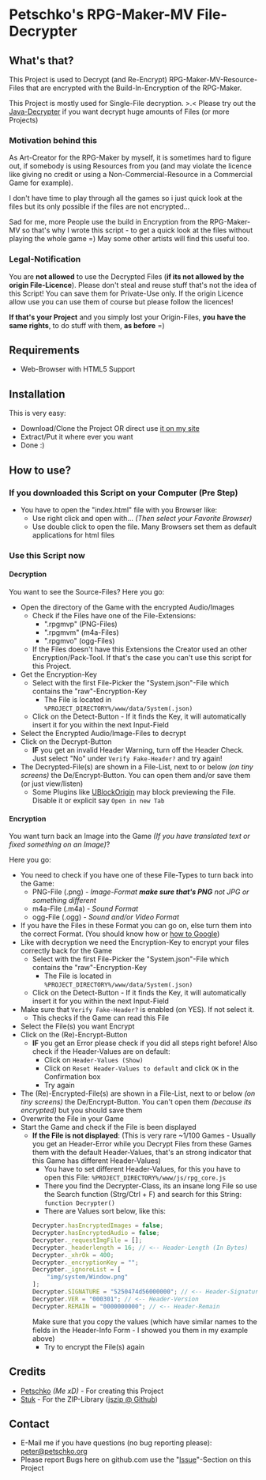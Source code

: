 # Petschko's RPG-Maker-MV File-Decrypter

## What's that?

This Project is used to Decrypt (and Re-Encrypt) RPG-Maker-MV-Resource-Files that are encrypted with the Build-In-Encryption of the RPG-Maker.

This Project is mostly used for Single-File decryption. >.< Please try out the [Java-Decrypter](https://github.com/Petschko/Java-RPG-Maker-MV-Decrypter) if you want decrypt huge amounts of Files (or more Projects)

### Motivation behind this
As Art-Creator for the RPG-Maker by myself, it is sometimes hard to figure out, if somebody is using Resources from you (and may violate the licence like giving no credit or using a Non-Commercial-Resource in a Commercial Game for example).

I don't have time to play through all the games so i just quick look at the files but its only possible if the files are not encrypted...

Sad for me, more People use the build in Encryption from the RPG-Maker-MV so that's why I wrote this script - to get a quick look at the files without playing the whole game =) May some other artists will find this useful too.

### Legal-Notification
You are **not allowed** to use the Decrypted Files (**if its not allowed by the origin File-Licence**).
Please don't steal and reuse stuff that's not the idea of this Script!
You can save them for Private-Use only. If the origin Licence allow use you can use them of course but please follow the licences!

**If that's your Project** and you simply lost your Origin-Files, **you have the same rights**, to do stuff with them, **as before** =)

## Requirements
- Web-Browser with HTML5 Support

## Installation

This is very easy:

- Download/Clone the Project OR direct use [it on my site](http://petschko.org/tools/mv_decrypter/)
- Extract/Put it where ever you want
- Done :)

## How to use?

### If you downloaded this Script on your Computer (Pre Step)
- You have to open the "index.html" file with you Browser like:
  - Use right click and open with... _(Then select your Favorite Browser)_
  - Use double click to open the file. Many Browsers set them as default applications for html files

### Use this Script now

#### Decryption
You want to see the Source-Files? Here you go:
- Open the directory of the Game with the encrypted Audio/Images
  - Check if the Files have one of the File-Extensions:
    - ".rpgmvp" (PNG-Files)
    - ".rpgmvm" (m4a-Files)
    - ".rpgmvo" (ogg-Files)
  - If the Files doesn't have this Extensions the Creator used an other Encryption/Pack-Tool. If that's the case you can't use this script for this Project.
- Get the Encryption-Key
  - Select with the first File-Picker the "System.json"-File which contains the "raw"-Encryption-Key
    - The File is located in `%PROJECT_DIRECTORY%/www/data/System(.json)`
  - Click on the Detect-Button - If it finds the Key, it will automatically insert it for you within the next Input-Field
- Select the Encrypted Audio/Image-Files to decrypt
- Click on the Decrypt-Button
  - **IF** you get an invalid Header Warning, turn off the Header Check. Just select "No" under `Verify Fake-Header?` and try again!
- The Decrypted-File(s) are shown in a File-List, next to or below _(on tiny screens)_ the De/Encrypt-Button. You can open them and/or save them (or just view/listen)
  - Some Plugins like [UBlockOrigin](https://github.com/gorhill/uBlock) may block previewing the File. Disable it or explicit say `Open in new Tab`

#### Encryption
You want turn back an Image into the Game _(If you have translated text or fixed something on an Image)_?

Here you go:
- You need to check if you have one of these File-Types to turn back into the Game:
  - PNG-File (.png) - _Image-Format **make sure that's PNG** not JPG or something different_
  - m4a-File (.m4a) - _Sound Format_
  - ogg-File (.ogg) - _Sound and/or Video Format_
- If you have the Files in these Format you can go on, else turn them into the correct Format. (You should know how or [how to Google](http://www.giyf.com/))
- Like with decryption we need the Encryption-Key to encrypt your files correctly back for the Game
  - Select with the first File-Picker the "System.json"-File which contains the "raw"-Encryption-Key
    - The File is located in `%PROJECT_DIRECTORY%/www/data/System(.json)`
  - Click on the Detect-Button - If it finds the Key, it will automatically insert it for you within the next Input-Field
- Make sure that `Verify Fake-Header?` is enabled (on YES). If not select it.
  - This checks if the Game can read this File
- Select the File(s) you want Encrypt
- Click on the (Re)-Encrypt-Button
  - **IF** you get an Error please check if you did all steps right before! Also check if the Header-Values are on default:
    - Click on `Header-Values (Show)`
    - Click on `Reset Header-Values to default` and click `OK` in the Confirmation box
    - Try again
- The (Re)-Encrypted-File(s) are shown in a File-List, next to or below _(on tiny screens)_ the De/Encrypt-Button. You can't open them _(because its encrypted)_ but you should save them
- Overwrite the File in your Game
- Start the Game and check if the File is been displayed
  - **If the File is not displayed**: (This is very rare ~1/100 Games - Usually you get an Header-Error while you Decrypt Files from these Games them with the default Header-Values, that's an strong indicator that this Game has different Header-Values)
    - You have to set different Header-Values, for this you have to open this File: `%PROJECT_DIRECTORY%/www/js/rpg_core.js`
    - There you find the Decrypter-Class, its an insane long File so use the Search function (Strg/Ctrl + F) and search for this String: `function Decrypter()`
    - There are Values sort below, like this:
    ````js
    Decrypter.hasEncryptedImages = false;
    Decrypter.hasEncryptedAudio = false;
    Decrypter._requestImgFile = [];
    Decrypter._headerlength = 16; // <-- Header-Length (In Bytes)
    Decrypter._xhrOk = 400;
    Decrypter._encryptionKey = "";
    Decrypter._ignoreList = [
        "img/system/Window.png"
    ];
    Decrypter.SIGNATURE = "5250474d56000000"; // <-- Header-Signature
    Decrypter.VER = "000301"; // <-- Header-Version
    Decrypter.REMAIN = "0000000000"; // <-- Header-Remain
    ````
    Make sure that you copy the values (which have similar names to the fields in the Header-Info Form - I showed you them in my example above)
    - Try to encrypt the File(s) again

## Credits

- [Petschko](https://github.com/Petschko) _(Me xD)_ - For creating this Project
- [Stuk](https://github.com/Stuk) - For the ZIP-Library ([jszip @ Github](https://github.com/Stuk/jszip))

## Contact

- E-Mail me if you have questions (no bug reporting please): peter@petschko.org
- Please report Bugs here on github.com use the "[Issue](https://github.com/Petschko/RPG-Maker-MV-Decrypter/issues)"-Section on this Project
